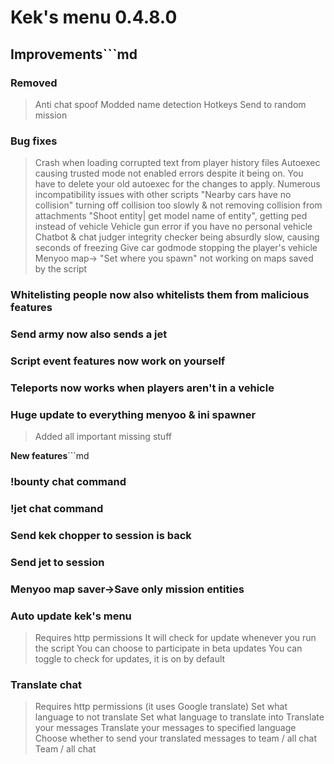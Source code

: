 # **Kek's menu 0.4.8.0**

## **Improvements**```md
### Removed
> Anti chat spoof
> Modded name detection
> Hotkeys
> Send to random mission

### Bug fixes
> Crash when loading corrupted text from player history files
> Autoexec causing trusted mode not enabled errors despite it being on. You have to delete your old autoexec for the changes to apply.
> Numerous incompatibility issues with other scripts
> "Nearby cars have no collision" turning off collision too slowly & not removing collision from attachments
> "Shoot entity| get model name of entity", getting ped instead of vehicle
> Vehicle gun error if you have no personal vehicle
> Chatbot & chat judger integrity checker being absurdly slow, causing seconds of freezing
> Give car godmode stopping the player's vehicle
> Menyoo map-> "Set where you spawn" not working on maps saved by the script

### Whitelisting people now also whitelists them from malicious features
### Send army now also sends a jet
### Script event features now work on yourself
### Teleports now works when players aren't in a vehicle
### Huge update to everything menyoo & ini spawner
> Added all important missing stuff

**New features**```md
### !bounty chat command
### !jet chat command
### Send kek chopper to session is back
### Send jet to session
### Menyoo map saver->Save only mission entities

### Auto update kek's menu
> Requires http permissions
> It will check for update whenever you run the script
> You can choose to participate in beta updates
> You can toggle to check for updates, it is on by default

### Translate chat
> Requires http permissions (it uses Google translate)
> Set what language to not translate
> Set what language to translate into
> Translate your messages
> Translate your messages to specified language
> Choose whether to send your translated messages to team / all chat
> Team / all chat
```
